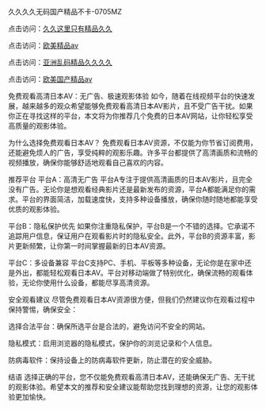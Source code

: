 
久久久久无码国产精品不卡-0705MZ

点击访问：<a href="https://heiliaoxwd5i8.pages.dev">久久这里只有精品久久</a>

点击访问：<a href="https://heiliaowt0d7p.pages.dev">欧美精品aⅴ</a>

点击访问：<a href="https://heiliaoga6s9v.pages.dev">亚洲乱码精品久久久久</a>

点击访问：<a href="https://heiliaoow5kzm.pages.dev">欧美国产精品aⅴ</a>



免费观看高清日本AV：无广告、极速观影体验
如今，随着在线视频平台的快速发展，越来越多的观众希望能够免费观看高清日本AV影片，且不受广告干扰。如果你正在寻找这样的平台，本文将为你推荐几个免费的日本AV网站，让你轻松享受高质量的观影体验。

为什么选择免费观看日本AV？
免费观看日本AV资源，不仅能为你节省订阅费用，还能避免烦人的广告，享受纯粹的观影乐趣。许多平台都提供了高清画质和流畅的视频播放，确保你能够舒适地观看自己喜欢的内容。

推荐平台
平台A：高清无广告
平台A专注于提供高清画质的日本AV影片，且完全没有广告。无论你是想观看经典影片还是最新发布的资源，平台A都能满足你的需求。平台的界面简洁，加载速度快，支持多种设备播放，确保你随时随地都能享受优质的观影体验。

平台B：隐私保护优先
如果你注重隐私保护，平台B是一个不错的选择。它承诺不追踪用户信息，保证用户在观看影片时的隐私安全。此外，平台B的资源丰富，影片更新频繁，让你第一时间掌握最新的日本AV资源。

平台C：多设备兼容
平台C支持PC、手机、平板等多种设备，无论你是在家中还是外出，都能轻松观看日本AV。平台对移动端做了特别优化，确保流畅的观看体验，无论你使用什么设备，都能尽享高清资源。

安全观看建议
尽管免费观看日本AV资源很方便，但我们仍然建议你在观看过程中保持警惕，确保安全：

选择合法平台：确保所选平台是合法的，避免访问不安全的网站。

隐私模式：启用浏览器的隐私模式，保护你的浏览记录和个人信息。

防病毒软件：保持设备上的防病毒软件更新，防止潜在的安全威胁。

结语
选择正确的平台，您不仅能免费观看高清日本AV，还能确保无广告、无干扰的观影体验。希望本文的推荐和安全建议能帮助您找到理想的资源，让您的观影体验更加愉快。






<span style="display:none;">[Canonical link](  ）</span>
